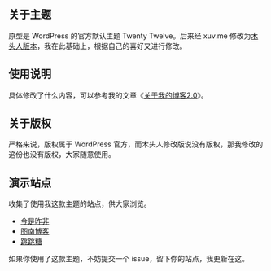 ## 关于主题
原型是 WordPress 的官方默认主题 Twenty Twelve。后来经 xuv.me 修改为[木头人版本](https://xuv.me)，我在此基础上，根据自己的喜好又进行修改。

## 使用说明
具体修改了什么内容，可以参考我的文章《[关于我的博客2.0](https://zuofei.net/5029.html)》。

## 关于版权
严格来说，版权属于 WordPress 官方，而木头人修改版说没有版权，那我修改的这份也没有版权，大家随意使用。

## 演示站点
收集了使用我这款主题的站点，供大家浏览。
- [今是昨非](https://zuofei.net)
- [图南博客](https://iliu.org)
- [跳跳糖](https://blog.tangzhipeng.top/)

如果你使用了这款主题，不妨提交一个 issue，留下你的站点，我更新在这。
